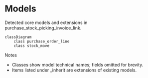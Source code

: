 # Models

Detected core models and extensions in purchase_stock_picking_invoice_link.

```mermaid
classDiagram
    class purchase_order_line
    class stock_move
```

Notes
- Classes show model technical names; fields omitted for brevity.
- Items listed under _inherit are extensions of existing models.
